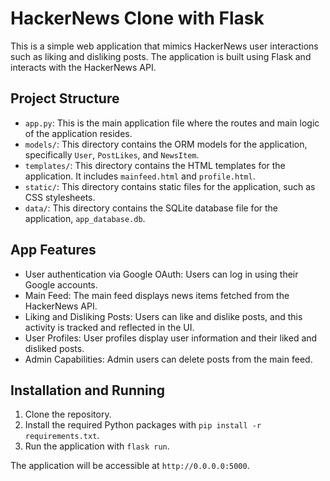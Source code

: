 # HackerNews Clone with Flask

This is a simple web application that mimics HackerNews user interactions such as liking and disliking posts. The application is built using Flask and interacts with the HackerNews API.

## Project Structure

- `app.py`: This is the main application file where the routes and main logic of the application resides.
- `models/`: This directory contains the ORM models for the application, specifically `User`, `PostLikes`, and `NewsItem`.
- `templates/`: This directory contains the HTML templates for the application. It includes `mainfeed.html` and `profile.html`.
- `static/`: This directory contains static files for the application, such as CSS stylesheets.
- `data/`: This directory contains the SQLite database file for the application, `app_database.db`.

## App Features

- User authentication via Google OAuth: Users can log in using their Google accounts.
- Main Feed: The main feed displays news items fetched from the HackerNews API.
- Liking and Disliking Posts: Users can like and dislike posts, and this activity is tracked and reflected in the UI.
- User Profiles: User profiles display user information and their liked and disliked posts.
- Admin Capabilities: Admin users can delete posts from the main feed.

## Installation and Running

1. Clone the repository.
2. Install the required Python packages with `pip install -r requirements.txt`.
3. Run the application with `flask run`.

The application will be accessible at `http://0.0.0.0:5000`.
